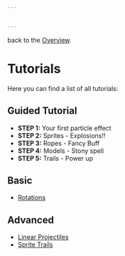 ```yaml
---


---
```


<p>back to the <a href="README.md">Overview</a>.</p>
<h1 id="tutorials">Tutorials</h1>
<p>Here you can find a list of all tutorials:</p>
<h2 id="guided-tutorial">Guided Tutorial</h2>
<ul>
<li><strong>STEP 1:</strong> Your first particle effect</li>
<li><strong>STEP 2:</strong> Sprites - Explosions!!</li>
<li><strong>STEP 3:</strong> Ropes - Fancy Buff</li>
<li><strong>STEP 4:</strong> Models - Stony spell</li>
<li><strong>STEP 5:</strong> Trails - Power up</li>
</ul>
<h2 id="basic">Basic</h2>
<ul>
<li><a href="./Tutorials/Rotation%20Guide.md">Rotations</a></li>
</ul>
<h2 id="advanced">Advanced</h2>
<ul>
<li><a href="./Tutorials/Linear%20Projectiles.md">Linear Projectiles</a></li>
<li><a href="./Tutorials/Sprite%20Trails.md">Sprite Trails</a></li>
</ul>

